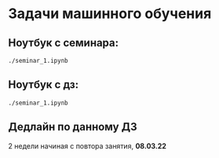 # Задачи машинного обучения 

## Ноутбук с семинара: 
```
./seminar_1.ipynb
```

## Ноутбук с дз: 
```
./seminar_1.ipynb
```

## Дедлайн по данному ДЗ 
2 недели начиная с повтора занятия, **08.03.22**
